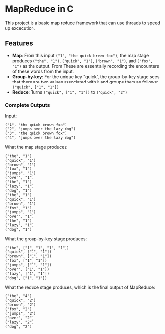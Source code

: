 # MapReduce in C

This project is a basic map reduce framework that can use threads to speed up excecution.
## Features

- **Map**: From this input `("1", "the quick brown fox")`, the map stage produces `("the", "1")`, `("quick", "1")`, `("brown", "1")`, and `("fox", "1")` as the output. From These are essentially recording the encounters of these words from the input.
- **Group-by-key**: For the unique key "quick", the group-by-key stage sees that there are two values associated with it and groups them as follows: `("quick", ["1", "1"])`
- **Reduce**: Turns `("quick", ["1", "1"])` to `("quick", "2")`

### Complete Outputs

Input:
```
("1", "the quick brown fox")
("2", "jumps over the lazy dog")
("3", "the quick brown fox")
("4", "jumps over the lazy dog")
```

What the map stage produces:
```
("the", "1")
("quick", "1")
("brown", "1")
("fox", "1")
("jumps", "1")
("over", "1")
("the", "1")
("lazy", "1")
("dog", "1")
("the", "1")
("quick", "1")
("brown", "1")
("fox", "1")
("jumps", "1")
("over", "1")
("the", "1")
("lazy", "1")
("dog", "1")
```

What the group-by-key stage produces:
```
("the", ["1", "1", "1", "1"])
("quick", ["1", "1"])
("brown", ["1", "1"])
("fox", ["1", "1"])
("jumps", ["1", "1"])
("over", ["1", "1"])
("lazy", ["1", "1"])
("dog", ["1", "1"])
```

What the reduce stage produces, which is the final output of MapReduce:
```
("the", "4")
("quick", "2")
("brown", "2")
("fox", "2")
("jumps", "2")
("over", "2")
("lazy", "2")
("dog", "2")
```









